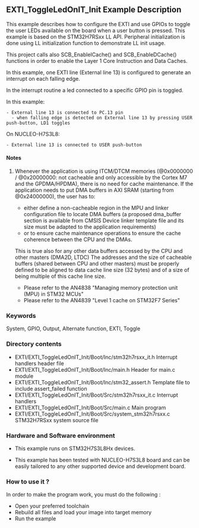## <b>EXTI_ToggleLedOnIT_Init Example Description</b>

This example describes how to configure the EXTI and use
GPIOs to toggle the user LEDs available on the board when
a user button is pressed. This example is based on the
STM32H7RSxx LL API. Peripheral initialization is done using LL
initialization function to demonstrate LL init usage.

This project calls also SCB_EnableICache() and SCB_EnableDCache() functions in order to enable
the Layer 1 Core Instruction and Data Caches.

In this example, one EXTI line (External line 13) is configured to generate
an interrupt on each falling edge.

In the interrupt routine a led connected to a specific GPIO pin is toggled.

In this example:

    - External line 13 is connected to PC.13 pin
      - when falling edge is detected on External line 13 by pressing USER push-button, LD1 toggles

On NUCLEO-H7S3L8:

    - External line 13 is connected to USER push-button


#### <b>Notes</b>

 1. Whenever the application is using ITCM/DTCM memories (@0x0000000 / @0x20000000: not cacheable and only accessible
    by the Cortex M7 and the GPDMA/HPDMA), there is no need for cache maintenance.
    If the application needs to put DMA buffers in AXI SRAM (starting from @0x24000000), the user has to:
    - either define a non-cacheable region in the MPU and linker configuration file to locate DMA buffers
      (a proposed dma_buffer section is available from CMSIS Device linker template file and its size must
      be adapted to the application requirements)
    - or to ensure cache maintenance operations to ensure the cache coherence between the CPU and the DMAs.

	This is true also for any other data buffers accessed by the CPU and other masters (DMA2D, LTDC)
    The addresses and the size of cacheable buffers (shared between CPU and other masters)
    must be properly defined to be aligned to data cache line size (32 bytes) and of a size of being multiple
    of this cache line size.
    - Please refer to the AN4838 "Managing memory protection unit (MPU) in STM32 MCUs"
    - Please refer to the AN4839 "Level 1 cache on STM32F7 Series"

### <b>Keywords</b>

System, GPIO, Output, Alternate function, EXTI, Toggle

### <b>Directory contents</b>

  - EXTI/EXTI_ToggleLedOnIT_Init/Boot/Inc/stm32h7rsxx_it.h        Interrupt handlers header file
  - EXTI/EXTI_ToggleLedOnIT_Init/Boot/Inc/main.h                  Header for main.c module
  - EXTI/EXTI_ToggleLedOnIT_Init/Boot/Inc/stm32_assert.h          Template file to include assert_failed function
  - EXTI/EXTI_ToggleLedOnIT_Init/Boot/Src/stm32h7rsxx_it.c        Interrupt handlers
  - EXTI/EXTI_ToggleLedOnIT_Init/Boot/Src/main.c                  Main program
  - EXTI/EXTI_ToggleLedOnIT_Init/Boot/Src/system_stm32h7rsxx.c    STM32H7RSxx system source file

### <b>Hardware and Software environment</b>

  - This example runs on STM32H7S3L8Hx devices.

  - This example has been tested with NUCLEO-H7S3L8 board and can be
    easily tailored to any other supported device and development board.

### <b>How to use it ?</b>

In order to make the program work, you must do the following :

 - Open your preferred toolchain
 - Rebuild all files and load your image into target memory
 - Run the example

